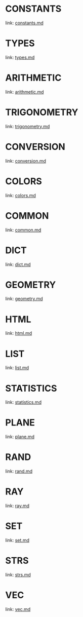 # CONSTANTS  
link: [constants.md](constants.md)  
  
  
# TYPES  
link: [types.md](types.md)  
  
  
# ARITHMETIC  
link: [arithmetic.md](arithmetic.md)  
  
  
# TRIGONOMETRY  
link: [trigonometry.md](trigonometry.md)  
  
  
# CONVERSION  
link: [conversion.md](conversion.md)  
  
  
# COLORS  
link: [colors.md](colors.md)  
  
  
# COMMON  
link: [common.md](common.md)  
  
  
# DICT  
link: [dict.md](dict.md)  
  
  
# GEOMETRY  
link: [geometry.md](geometry.md)  
  
  
# HTML  
link: [html.md](html.md)  
  
  
# LIST  
link: [list.md](list.md)  
  
  
# STATISTICS  
link: [statistics.md](statistics.md)  
  
  
# PLANE  
link: [plane.md](plane.md)  
  
  
# RAND  
link: [rand.md](rand.md)  
  
  
# RAY  
link: [ray.md](ray.md)  
  
  
# SET  
link: [set.md](set.md)  
  
  
# STRS  
link: [strs.md](strs.md)  
  
  
# VEC  
link: [vec.md](vec.md)  
  
  
